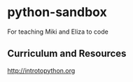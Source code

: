 # python-sandbox

For teaching Miki and Eliza to code

## Curriculum and Resources

http://introtopython.org
